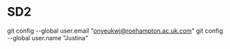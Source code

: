 # SD2
git config --global user.email "onyeukwj@roehampton.ac.uk.com"
git config --global user.name "Justina"
